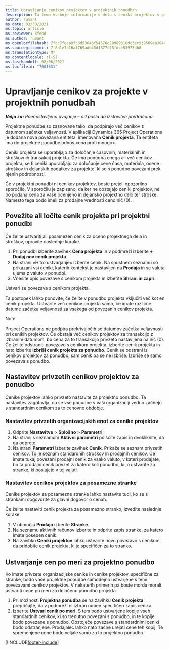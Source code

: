 ```yaml
---
title: Upravljanje cenikov projektov v projektnih ponudbah
description: Ta tema vsebuje informacije o delu s ceniki projektov v ponudbah.
author: rumant
ms.date: 03/30/2021
ms.topic: article
ms.reviewer: kfend
ms.author: rumant
ms.openlocfilehash: 7fcc7feaa9fc8d53046f54576e20989318dc3ec939569ea3844b18097512a24b
ms.sourcegitcommit: 7f8d1e7a16af769adb43d1877c28fdce53975db8
ms.translationtype: MT
ms.contentlocale: sl-SI
ms.lasthandoff: 08/06/2021
ms.locfileid: "7001631"
---
```

# <a name="manage-project-price-lists-on-project-quotes"></a>Upravljanje cenikov za projekte v projektnih ponudbah 

_**Velja za:** Poenostavljeno uvajanje – od posla do izstavitve predračuna_

Projektne ponudbe so zasnovane tako, da podpirajo več cenikov z datumom začetka veljavnosti. V aplikaciji Dynamics 365 Project Operations je dodana nova povezana entiteta, imenovana **Cenik projekta**. Ta entiteta ima do projektne ponudbe odnos »ena proti mnogo«.

Ceniki projekta se uporabljajo za določanje časovnih, materialnih in stroškovnih transakcij projekta. Če ima ponudba enega ali več cenikov projekta, se ti ceniki uporabljajo za določanje cene časa, materiala, ocene stroškov in dejanskih podatkov za projekte, ki so s ponudbo povezani prek njenih podrobnosti.

Če v projektni ponudbi ni cenikov projektov, boste prejeli opozorilno sporočilo. V sporočilu je zapisano, da ker ne obstajajo ceniki projektov, ne bo podana cena za vaše ocenjeno in dejansko projektno delo ter stroške. Namesto tega bodo imeli za prodajne vrednosti ceno nič (0).

## <a name="associate-or-disassociate-a-project-price-list-on-a-project-quote"></a>Povežite ali ločite cenik projekta pri projektni ponudbi

Če želite ustvariti ali posamezen cenik za oceno projektnega dela in stroškov, opravite naslednje korake.

1. Pri ponudbi izberite zavihek **Cena projekta** in v podmreži izberite **+ Dodaj nov cenik projekta**.
2. Na strani »Hitro ustvarjanje« izberite cenik. Na spustnem seznamu so prikazani vsi ceniki, katerih kontekst je nastavljen na **Prodaja** in se valuta ujema z valuto v ponudbi.
4. Vnesite opis povezave s cenikom projekta in izberite **Shrani in zapri**.

Ustvari se povezava s cenikom projekta.

Ta postopek lahko ponovite, če želite v ponudbo projekta vključiti več kot en cenik projekta. Ustvarite več cenikov projekta samo, če imate različne datume začetka veljavnosti za vsakega od povezanih cenikov projekta.

> [!NOTE]
> Project Operations ne podpira prekrivajočih se datumov začetka veljavnosti pri cenikih projektov. Če obstaja več cenikov projektov za transakcijo z izbranim datumom, bo cena za to transakcijo privzeto nastavljena na nič (0).
Če želite odstraniti povezavo s cenikom projekta, izberite cenik projekta in nato izberite **Izbriši cenik projekta za ponudbo**. Cenik se odstrani iz cenikov projektov za ponudbo, sam cenik pa se ne izbriše. Izbriše se samo povezava s ponudbo.

## <a name="set-up-default-project-price-lists-on-a-quote"></a>Nastavitev privzetih cenikov projektov za ponudbo

Cenike projektov lahko privzeto nastavite za projektno ponudbo. Ta nastavitev zagotavlja, da se vse ponudbe v vaši organizaciji vedno začnejo s standardnim cenikom za to cenovno obdobje.

### <a name="set-up-organizational-default-for-project-price-lists"></a>Nastavitev privzetih organizacijskih enot za cenike projektov

1. Odprite **Nastavitve** > **Splošno** > **Parametri**.
2. Na strani s seznamom **Aktivni parametri** poiščite zapis in dvokliknite, da ga odprete. 
3. Na strani **Parametri** izberite zavihek **Cenik**. Prikaže se seznam privzetih cenikov. To je seznam standardnih stroškov in prodajnih cenikov. Če imate tukaj povezani prodajni cenik za vsako valuto, v kateri prodajate, bo ta prodajni cenik privzet za katero koli ponudbo, ki jo ustvarite za stranke, ki poslujejo v tej valuti.

### <a name="set-up-customer-specific-project-price-lists"></a>Nastavitev cenikov projektov za posamezne stranke

Cenike projektov za posamezne stranke lahko nastavite tudi, ko se s strankami dogovorite za glavni dogovor o cenah.

Če želite nastaviti cenik projekta za posamezno stranko, izvedite naslednje korake.

1. V območju **Prodaja** izberite **Stranke**.
2. Na seznamu aktivnih računov izberite in odprite zapis stranke, za katero imate poseben cenik.
3. Na zavihku **Ceniki projektov** lahko ustvarite novo povezavo s cenikom, da pridobite cenik projekta, ki je specifičen za to stranko.

## <a name="create-custom-pricing-on-a-project-quote"></a>Ustvarjanje cen po meri za projektno ponudbo

Ko imate privzete organizacijske cenike in cenike projektov, specifične za stranke, bodo vaše projektne ponudbe samodejno ustvarjene s temi povezavami cenikov projektov. V nekaterih primerih pa boste morda morali ustvariti cene po meri za določeno ponudbo projekta. 

1. Pri možnosti **Projektna ponudba** se na zavihku **Cenik projekta** prepričajte, da v podmreži ni izbran noben specifičen zapis cenika.
2. Izberite **Ustvari cenik po meri**. S tem bodo ustvarjene kopije vseh standardnih cenikov, ki so trenutno povezani s ponudbo, in te kopije bodo povezane s ponudbo. Obstoječe povezave s standardnimi ceniki bodo odstranjene. Prodajalec lahko nato začne urejati cene teh kopij. Te spremenjene cene bodo veljale samo za to projektno ponudbo.


[!INCLUDE[footer-include](../../includes/footer-banner.md)]
